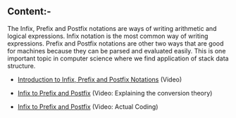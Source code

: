 ## Content:-
   The Infix, Prefix and Postfix notations are ways of writing arithmetic and logical expressions. Infix notation is the most common way of writing expressions. Prefix and Postfix notations are other two ways that are good for machines because they can be parsed and evaluated easily. This is one important topic in computer science where we find application of stack data structure. 
  * [Introduction to Infix, Prefix and Postfix Notations](https://www.youtube.com/watch?v=jos1Flt21is) (Video)
    
  * [Infix to Prefix and Postfix](https://www.youtube.com/watch?v=Nfui0rgbQe8) (Video: Explaining the conversion theory)
  
  * [Infix to Prefix and Postfix](https://www.youtube.com/watch?v=f29emeUcw6c) (Video: Actual Coding)
